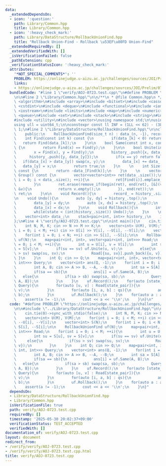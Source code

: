 ```yaml
---
data:
  _extendedDependsOn:
  - icon: ':question:'
    path: Library/Common.hpp
    title: Library/Common.hpp
  - icon: ':heavy_check_mark:'
    path: Library/DataStructure/RollbackUnionFind.hpp
    title: "Rollback Union-Find - Rollback \u53EF\u80FD Union-Find"
  _extendedRequiredBy: []
  _extendedVerifiedWith: []
  _isVerificationFailed: false
  _pathExtension: cpp
  _verificationStatusIcon: ':heavy_check_mark:'
  attributes:
    '*NOT_SPECIAL_COMMENTS*': ''
    PROBLEM: https://onlinejudge.u-aizu.ac.jp/challenges/sources/JOI/Prelim/0723
    links:
    - https://onlinejudge.u-aizu.ac.jp/challenges/sources/JOI/Prelim/0723
  bundledCode: "#line 1 \"verify/AOJ-0723.test.cpp\"\n#define PROBLEM \"https://onlinejudge.u-aizu.ac.jp/challenges/sources/JOI/Prelim/0723\"\
    \n\n#line 2 \"Library/Common.hpp\"\n\n/**\n * @file Common.hpp\n */\n\n#include\
    \ <algorithm>\n#include <array>\n#include <bitset>\n#include <cassert>\n#include\
    \ <cstdint>\n#include <deque>\n#include <functional>\n#include <iomanip>\n#include\
    \ <iostream>\n#include <limits>\n#include <map>\n#include <numeric>\n#include\
    \ <queue>\n#include <set>\n#include <stack>\n#include <string>\n#include <tuple>\n\
    #include <utility>\n#include <vector>\nusing namespace std;\n\nusing ll = int64_t;\n\
    using ull = uint64_t;\n\nconstexpr const ll INF = (1LL << 62) - (3LL << 30) -\
    \ 1;\n#line 2 \"Library/DataStructure/RollbackUnionFind.hpp\"\n\nclass RollbackUnionFind{\n\
    \    public:\n    RollbackUnionFind(size_t n) : data_(n, -1), record_(0){}\n\n\
    \    int Find(const int k) const {\n        if(data_[k] < 0) return k;\n     \
    \   return Find(data_[k]);\n    }\n\n    bool Same(const int x, const int y) const\
    \ {\n        return Find(x) == Find(y);\n    }\n\n    bool Unite(int x, int y){\n\
    \        x = Find(x), y = Find(y);\n        history_.push({x, data_[x]});\n  \
    \      history_.push({y, data_[y]});\n        if(x == y) return false;\n     \
    \   if(data_[x] > data_[y]) swap(x, y);\n        data_[x] += data_[y];\n     \
    \   data_[y] = x;\n        return true;\n    }\n    \n    int Size(const int k)\
    \ const {\n        return -data_[Find(k)];\n    }\n    \n    vector<vector<int>>\
    \ Group() const {\n        vector<vector<int>> ret(data_.size());\n        for(int\
    \ i = 0; i < data_.size(); ++i){\n            ret[Find(i)].emplace_back(i);\n\
    \        }\n        ret.erase(remove_if(begin(ret), end(ret), [&](vector<int>\
    \ &v){\n            return v.empty();\n        }), end(ret));\n        return\
    \ ret;\n    }\n\n    void Record(){\n        record_ = history_.size();\n    }\n\
    \n    void Undo(){\n        auto [y, dy] = history_.top();\n        history_.pop();\n\
    \        data_[y] = dy;\n        auto [x, dx] = history_.top();\n        history_.pop();\n\
    \        data_[x] = dx;\n    }\n\n    void Rollback(){\n        int state = record_;\n\
    \        while(state < (int)history_.size()) Undo();\n    }\n    \n    private:\n\
    \    vector<int> data_;\n    stack<pair<int, int>> history_;\n    int record_;\n\
    };\n#line 4 \"verify/AOJ-0723.test.cpp\"\n\nint main(){\n    cin.tie(0)->sync_with_stdio(false);\n\
    \    int N, M, K; cin >> N >> M >> K;\n    vector<int> U(M), V(M);\n    for(int\
    \ i = 0; i < M; ++i) cin >> U[i] >> V[i], --U[i], --V[i];\n    vector<int> S(N);\n\
    \    for(int i = 0; i < N; ++i) cin >> S[i], --S[i];\n\n    RollbackUnionFind\
    \ uf(N);\n    map<pair<int, int>, vector<pair<int, int>>> Road;\n    for(int i\
    \ = 0; i < M; ++i){\n        int u = U[i], v = V[i];\n        int su = S[u], sv\
    \ = S[v];\n        if(su == sv) uf.Unite(u, v);\n        else{\n            if(su\
    \ > sv) swap(su, sv);\n            Road[{su, sv}].push_back({u, v});\n       \
    \ }\n    }\n    int Q; cin >> Q;\n    map<pair<int, int>, vector<tuple<int, int,\
    \ int>>> Query;\n    vector<int> ans(Q, -1);\n    for(int i = 0; i < Q; ++i){\n\
    \        int A, B; cin >> A >> B, --A, --B;\n        int sa = S[A], sb = S[B];\n\
    \        if(sa == sb){\n            ans[i] = uf.Same(A, B);\n        }\n     \
    \   else{\n            if(sa > sb) swap(sa, sb);\n            Query[{sa, sb}].push_back({i,\
    \ A, B});\n        }\n    }\n    uf.Record();\n    for(auto [state_pair, qs] :\
    \ Query){\n        for(auto [u, v] : Road[state_pair]){\n            uf.Unite(u,\
    \ v);\n        }\n        for(auto [i, a, b] : qs){\n            ans[i] = uf.Same(a,\
    \ b);\n        }\n        uf.Rollback();\n    }\n    for(auto a : ans){\n    \
    \    assert(a != -1);\n        cout << a << '\\n';\n    }\n}\n"
  code: "#define PROBLEM \"https://onlinejudge.u-aizu.ac.jp/challenges/sources/JOI/Prelim/0723\"\
    \n\n#include \"../Library/DataStructure/RollbackUnionFind.hpp\"\n\nint main(){\n\
    \    cin.tie(0)->sync_with_stdio(false);\n    int N, M, K; cin >> N >> M >> K;\n\
    \    vector<int> U(M), V(M);\n    for(int i = 0; i < M; ++i) cin >> U[i] >> V[i],\
    \ --U[i], --V[i];\n    vector<int> S(N);\n    for(int i = 0; i < N; ++i) cin >>\
    \ S[i], --S[i];\n\n    RollbackUnionFind uf(N);\n    map<pair<int, int>, vector<pair<int,\
    \ int>>> Road;\n    for(int i = 0; i < M; ++i){\n        int u = U[i], v = V[i];\n\
    \        int su = S[u], sv = S[v];\n        if(su == sv) uf.Unite(u, v);\n   \
    \     else{\n            if(su > sv) swap(su, sv);\n            Road[{su, sv}].push_back({u,\
    \ v});\n        }\n    }\n    int Q; cin >> Q;\n    map<pair<int, int>, vector<tuple<int,\
    \ int, int>>> Query;\n    vector<int> ans(Q, -1);\n    for(int i = 0; i < Q; ++i){\n\
    \        int A, B; cin >> A >> B, --A, --B;\n        int sa = S[A], sb = S[B];\n\
    \        if(sa == sb){\n            ans[i] = uf.Same(A, B);\n        }\n     \
    \   else{\n            if(sa > sb) swap(sa, sb);\n            Query[{sa, sb}].push_back({i,\
    \ A, B});\n        }\n    }\n    uf.Record();\n    for(auto [state_pair, qs] :\
    \ Query){\n        for(auto [u, v] : Road[state_pair]){\n            uf.Unite(u,\
    \ v);\n        }\n        for(auto [i, a, b] : qs){\n            ans[i] = uf.Same(a,\
    \ b);\n        }\n        uf.Rollback();\n    }\n    for(auto a : ans){\n    \
    \    assert(a != -1);\n        cout << a << '\\n';\n    }\n}"
  dependsOn:
  - Library/DataStructure/RollbackUnionFind.hpp
  - Library/Common.hpp
  isVerificationFile: true
  path: verify/AOJ-0723.test.cpp
  requiredBy: []
  timestamp: '2025-05-30 20:02:37+09:00'
  verificationStatus: TEST_ACCEPTED
  verifiedWith: []
documentation_of: verify/AOJ-0723.test.cpp
layout: document
redirect_from:
- /verify/verify/AOJ-0723.test.cpp
- /verify/verify/AOJ-0723.test.cpp.html
title: verify/AOJ-0723.test.cpp
---
```

